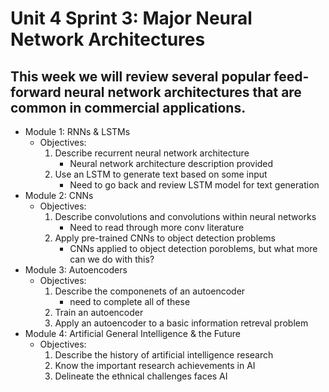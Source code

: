 # Unit 4 Sprint 3: Major Neural Network Architectures

This week we will review several popular feed-forward neural network architectures that are common in commercial applications. 
--- 
* Module 1: RNNs & LSTMs
  - Objectives: 
      1. Describe recurrent neural network architecture
          - Neural network architecture description provided
      2. Use an LSTM to generate text based on some input
          - Need to go back and review LSTM model for text generation
* Module 2: CNNs
  - Objectives: 
      1. Describe convolutions and convolutions within neural networks
          - Need to read through more conv literature 
      2. Apply pre-trained CNNs to object detection problems
          - CNNs applied to object detection poroblems, but what more can we do with this?
* Module 3: Autoencoders
  - Objectives:
      1. Describe the componenets of an autoencoder
          - need to complete all of these
      2. Train an autoencoder
      3. Apply an autoencoder to a basic information retreval problem
* Module 4: Artificial General Intelligence & the Future
  - Objectives: 
      1. Describe the history of artificial intelligence research
      2. Know the important research achievements in AI
      3. Delineate the ethnical challenges faces AI
